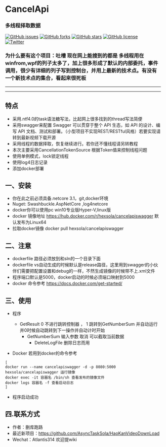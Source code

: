 # CancelApi
### 多线程择取数据
[![GitHub issues](https://img.shields.io/github/issues/AsyncTaskSola/CancelTask)](https://github.com/AsyncTaskSola/CancelTask/issues)
[![GitHub forks](https://img.shields.io/github/forks/AsyncTaskSola/CancelTask)](https://github.com/AsyncTaskSola/CancelTask/network)
[![GitHub stars](https://img.shields.io/github/stars/AsyncTaskSola/CancelTask)](https://github.com/AsyncTaskSola/CancelTask/stargazers)
[![GitHub license](https://img.shields.io/github/license/AsyncTaskSola/CancelTask)](https://github.com/AsyncTaskSola/CancelTask)    	
[![Twitter](https://img.shields.io/twitter/url?style=social)](https://twitter.com/intent/tweet?text=Wow:&url=https%3A%2F%2Fgithub.com%2FAsyncTaskSola%2FCancelTask)
### 为什么要有这个项目：吐槽 现在网上能搜到的都是 多线程用在winfrom,wpf的列子太多了，加上很多形成了默认的内部委托，事件调用，很少有详细的列子写到控制台，并用上最新的技术点。有没有一个新技术点的集合，看起来很死板

----------
----------

## 特点
* 采用.ntf4.0的task语法糖写法，比起网上很多找到的thread写法简便
* 采用swagger来配置 Swagger 可以贯穿于整个 API 生态，如 API 的设计、编写 API 文档、测试和部署。（小型项目不实现REST/RESTful风格）若要实现请
  转到最新视频下载开源
* 采用线程的数据择取，恢复继续进行。若你还不懂线程请另转教程
* 本次主要采用CancellationTokenSource 根据Token值来控制线程问题
* 使用单例模式，lock锁定线程
* 使用log4日志记录
* 添加docker部署

## 一、安装
* 你在此之前必须具备.netcore 3.1，git,docker环境
* Nuget: Swashbuckle.AspNetCore ,log4netcore
* docker你可以使用pc win10专业版Hyper-V,linux版 
* docker 镜像地址 https://hub.docker.com/r/hexsola/cancelapiswagger  默认发布为Linux64
* 拉取docker镜像 docker pull hexsola/cancelapiswagger

## 二、注意
* dockerfile 路径必须放到和sln的一个目录下面
* dockerfile vs自动生成的时候默认是release路径，这里用到swagger的小伙伴们需要把配置设置和debug的一样，不然生成镜像的时候带不上.xml文件
* 程序端口默认是5000，docker启动的时候必须端口映射到5000
* docker 命令参考 https://docs.docker.com/get-started/

## 三、使用
* 程序
  * GetResult   0 不进行跳转控制器 ， 1 跳转到GetNumberSum 并自动运行 并0时候自动跳转到下一操作并自动计时开始
    * GetNumberSum 输入参数 取消 可以截取当前数据
      * DeleteLogFile 删除日志而用

* Docker
 若用到docker的命令参考
```
[
docker run --name cancelapiswagger -d -p 8080:5000 hexsola/cancelapiswagger 运行镜像
docker exec -it 容器名 /bin/sh 查看发布的镜像文件
docker logs 容器名 -f 查看启动日志
]
```
* 程序启动成功
 
## 四.联系方式
* 作者：删库跑路
* 最近新项目：https://github.com/AsyncTaskSola/HaoKanVideoDownLoad
* Wechat：Atlantis314 欢迎提wiki  
